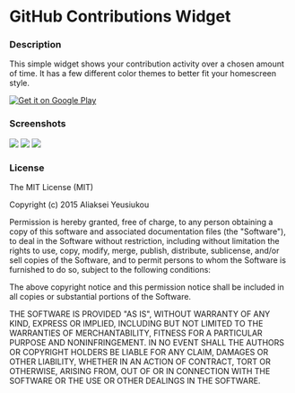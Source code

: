 GitHub Contributions Widget
==========

### Description
This simple widget shows your contribution activity over a chosen amount of time. It has a few different color themes to better fit your homescreen style.

<a href="https://play.google.com/store/apps/details?id=by.aleks.ghcwidget">
  <img alt="Get it on Google Play"
       src="https://developer.android.com/images/brand/en_generic_rgb_wo_60.png" />
</a>

### Screenshots

<div id="pics" style=display:inline>
<img src="https://lh5.ggpht.com/GNIOcJ1qYu-NqMkRKcjtDSiFbLANNexYiNgwr6g3MNHpvXDAWF0zTw1OfGHIwV4HqZw=h310-rw">
<img src="https://lh3.ggpht.com/ZAqymbBxdNz4r8xi0yi96ayWSB2kfjydme7MGBor4LZqC6b13F5MmKYnumo2emfPepC7=h310-rw">
<img src="https://lh6.ggpht.com/naXtsES5gxj6r-l9cFRB9fuwxctzBKV06uHdZFX6TrUTr7GcV46rBaTYOKl6uGklDOU=h310-rw">
</div>

### License
The MIT License (MIT)

Copyright (c) 2015 Aliaksei Yeusiukou

Permission is hereby granted, free of charge, to any person obtaining a copy
of this software and associated documentation files (the "Software"), to deal
in the Software without restriction, including without limitation the rights
to use, copy, modify, merge, publish, distribute, sublicense, and/or sell
copies of the Software, and to permit persons to whom the Software is
furnished to do so, subject to the following conditions:

The above copyright notice and this permission notice shall be included in all
copies or substantial portions of the Software.

THE SOFTWARE IS PROVIDED "AS IS", WITHOUT WARRANTY OF ANY KIND, EXPRESS OR
IMPLIED, INCLUDING BUT NOT LIMITED TO THE WARRANTIES OF MERCHANTABILITY,
FITNESS FOR A PARTICULAR PURPOSE AND NONINFRINGEMENT. IN NO EVENT SHALL THE
AUTHORS OR COPYRIGHT HOLDERS BE LIABLE FOR ANY CLAIM, DAMAGES OR OTHER
LIABILITY, WHETHER IN AN ACTION OF CONTRACT, TORT OR OTHERWISE, ARISING FROM,
OUT OF OR IN CONNECTION WITH THE SOFTWARE OR THE USE OR OTHER DEALINGS IN THE
SOFTWARE.

